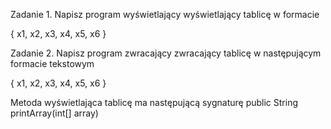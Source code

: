 Zadanie 1.
Napisz program wyświetlający wyświetlający tablicę w formacie

{ x1, x2, x3, x4, x5, x6 }

Zadanie 2. Napisz program zwracający zwracający tablicę w następującym formacie tekstowym

{ x1, x2, x3, x4, x5, x6 }

Metoda wyświetlająca tablicę ma następującą sygnaturę
public String printArray(int[] array)